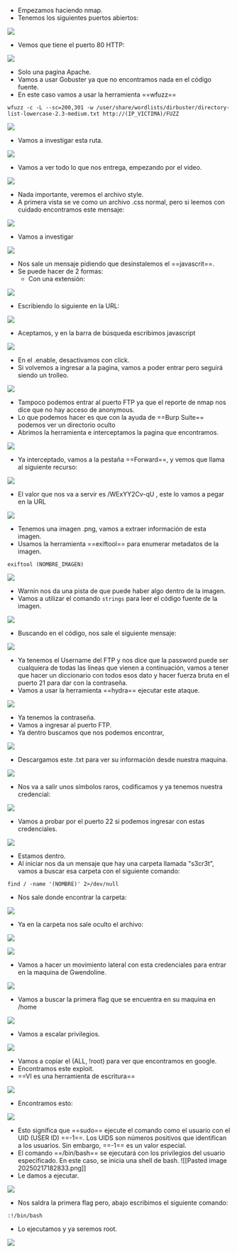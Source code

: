 - Empezamos haciendo nmap.
- Tenemos los siguientes puertos abiertos:

![](../Imagenes/Pasted%20image%2020250217171613.png)

- Vemos que tiene el puerto 80 HTTP:

![](../Imagenes/Pasted%20image%2020250217171936.png)

- Solo una pagina Apache.
- Vamos a usar Gobuster ya que no encontramos nada en el código fuente.
- En este caso vamos a usar la herramienta ==wfuzz==
```
wfuzz -c -L --sc=200,301 -w /user/share/wordlists/dirbuster/directory-list-lowercase-2.3-medium.txt http://(IP_VICTIMA)/FUZZ
```

![](../Imagenes/Pasted%20image%2020250217172619.png)

- Vamos a investigar esta ruta.

![](../Imagenes/Pasted%20image%2020250217172651.png)

- Vamos a ver todo lo que nos entrega, empezando por el video.

![](../Imagenes/Pasted%20image%2020250217172756.png)

- Nada importante, veremos el archivo style.
- A primera vista se ve como un archivo .css normal, pero si leemos con cuidado encontramos este mensaje:

![](../Imagenes/Pasted%20image%2020250217172911.png)

- Vamos a investigar

![](../Imagenes/Pasted%20image%2020250217173000.png)

- Nos sale un mensaje pidiendo que desinstalemos el ==javascrit==.
- Se puede hacer de 2 formas:
	- Con una extensión:

![](../Imagenes/Pasted%20image%2020250217173251.png)

- Escribiendo lo siguiente en la URL:

![](../Imagenes/Pasted%20image%2020250217173344.png)

- Aceptamos, y en la barra de búsqueda escribimos javascript

![](../Imagenes/Pasted%20image%2020250217173516.png)

- En el .enable, desactivamos con click.
- Si volvemos a ingresar a la pagina, vamos a poder entrar pero seguirá siendo un trolleo.

![](../Imagenes/Pasted%20image%2020250217173639.png)

- Tampoco podemos entrar al puerto FTP ya que el reporte de nmap nos dice que no hay acceso de anonymous.
- Lo que podemos hacer es que con la ayuda de ==Burp Suite== podemos ver un directorio oculto
- Abrimos la herramienta e interceptamos la pagina que encontramos.

![](../Imagenes/Pasted%20image%2020250217174614.png)

- Ya interceptado, vamos a la pestaña ==Forward==, y vemos que llama al siguiente recurso:

![](../Imagenes/Pasted%20image%2020250217174718.png)

- El valor que nos va a servir es /WExYY2Cv-qU , este lo vamos a pegar en la URL

![](../Imagenes/Pasted%20image%2020250217175022.png)

- Tenemos una imagen .png, vamos a extraer información de esta imagen.
- Usamos la herramienta ==exiftool== para enumerar metadatos de la imagen.
```
exiftool (NOMBRE_IMAGEN)
```

![](../Imagenes/Pasted%20image%2020250217175350.png)

- Warnin nos da una pista de que puede haber algo dentro de la imagen.
- Vamos a utilizar el comando `strings` para leer el código fuente de la imagen.

![](../Imagenes/Pasted%20image%2020250217175522.png)

- Buscando en el código, nos sale el siguiente mensaje:

![](../Imagenes/Pasted%20image%2020250217175648.png)

- Ya tenemos el Username del FTP y nos dice que la password puede ser cualquiera de todas las líneas que vienen a continuación, vamos a tener que hacer un diccionario con todos esos dato y hacer fuerza bruta en el puerto 21 para dar con la contraseña.
- Vamos a usar la herramienta ==hydra== ejecutar este ataque.

![](../Imagenes/Pasted%20image%2020250217175936.png)

- Ya tenemos la contraseña.
- Vamos a ingresar al puerto FTP.
- Ya dentro buscamos que nos podemos encontrar,

![](../Imagenes/Pasted%20image%2020250217180110.png)

- Descargamos este .txt para ver su información desde nuestra maquina.

![](../Imagenes/Pasted%20image%2020250217180244.png)

- Nos va a salir unos símbolos raros, codificamos y ya tenemos nuestra credencial:

![](../Imagenes/Pasted%20image%2020250217180539.png)

- Vamos a probar por el puerto 22 si podemos ingresar con estas credenciales.

![](../Imagenes/Pasted%20image%2020250217180653.png)

- Estamos dentro.
- Al iniciar nos da un mensaje que hay una carpeta llamada "s3cr3t", vamos  a buscar esa carpeta con el siguiente comando:
```
find / -name '(NOMBRE)' 2>/dev/null
```
- Nos sale donde encontrar la carpeta:

![](../Imagenes/Pasted%20image%2020250217181204.png)

- Ya en la carpeta nos sale oculto el archivo:

![](../Imagenes/Pasted%20image%2020250217181255.png)


![](../Imagenes/Pasted%20image%2020250217181420.png)

- Vamos a hacer un movimiento lateral con esta credenciales para entrar en la maquina de Gwendoline.

![](../Imagenes/Pasted%20image%2020250217181546.png)

- Vamos a buscar la primera flag que se encuentra en su maquina en /home

![](../Imagenes/Pasted%20image%2020250217181638.png)

- Vamos a escalar privilegios.

![](../Imagenes/Pasted%20image%2020250217181925.png)

- Vamos a copiar el (ALL, !root) para ver que encontramos en google.
- Encontramos este exploit.
- ==VI es una herramienta de escritura==

![](../Imagenes/Pasted%20image%2020250217182034.png)

- Encontramos esto:

![](../Imagenes/Pasted%20image%2020250217182437.png)

- Esto significa que ==sudo== ejecute el comando como el usuario con el UID (USER ID) ==-1==. Los UIDS son números positivos que identifican a los usuarios. Sin embargo, ==-1== es un valor especial.
- El comando ==/bin/bash== se ejecutará con los privilegios del usuario especificado. En este caso, se inicia una shell de bash.
![[Pasted image 20250217182833.png]]
- Le damos a ejecutar.

![](../Imagenes/Pasted%20image%2020250217182933.png)

- Nos saldra la primera flag pero, abajo escribimos el siguiente comando:
```
:!/bin/bash
```
- Lo ejecutamos y ya seremos root.

![](../Imagenes/Pasted%20image%2020250217183053.png)
